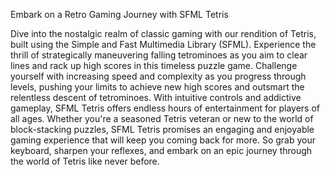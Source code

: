 Embark on a Retro Gaming Journey with SFML Tetris

Dive into the nostalgic realm of classic gaming with our rendition of Tetris, built using the Simple and Fast Multimedia Library (SFML). Experience the thrill of strategically maneuvering falling tetrominoes as you aim to clear lines and rack up high scores in this timeless puzzle game.
Challenge yourself with increasing speed and complexity as you progress through levels, pushing your limits to achieve new high scores and outsmart the relentless descent of tetrominoes. With intuitive controls and addictive gameplay, SFML Tetris offers endless hours of entertainment for players of all ages.
Whether you're a seasoned Tetris veteran or new to the world of block-stacking puzzles, SFML Tetris promises an engaging and enjoyable gaming experience that will keep you coming back for more. So grab your keyboard, sharpen your reflexes, and embark on an epic journey through the world of Tetris like never before.
